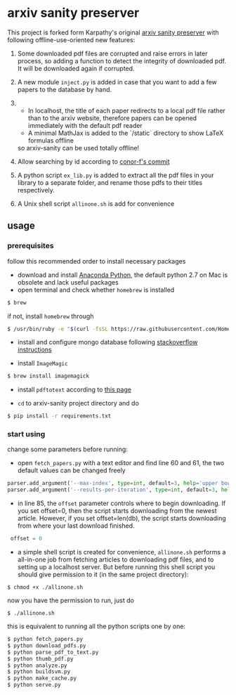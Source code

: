 
# arxiv sanity preserver

This project is forked form Karpathy's original [arxiv sanity preserver](https://github.com/karpathy/arxiv-sanity-preserver) with following offline-use-oriented new features:

1. Some downloaded pdf files are corrupted and raise errors in later process, so adding a function to detect the integrity of downloaded pdf. It will be downloaded again if corrupted.

2. A new module `inject.py` is added in case that you want to add a few papers to the database by hand.
3. <ul><li>In localhost, the title of each paper redirects to a local pdf file rather than to the arxiv website, therefore papers can be opened immediately with the default pdf reader</li><li>A minimal MathJax is added to the `/static` directory to show LaTeX formulas offline</li></ul>so arxiv-sanity can be used totally offline!
4. Allow searching by id according to [conor-f's commit](https://github.com/karpathy/arxiv-sanity-preserver/pull/89/commits/93530f972c46a8bec796f49bfe6c105176d1c403)
5. A python script `ex_lib.py` is added to extract all the pdf files in your library to a separate folder, and rename those pdfs to their titles respectively.
6. A Unix shell script `allinone.sh` is add for convenience


## usage

### prerequisites
follow this recommended order to install necessary packages

* download and install [Anaconda Python](https://www.continuum.io/downloads), the default python 2.7 on Mac is obsolete and lack useful packages
* open terminal and check whether `homebrew` is installed

```bash
$ brew
```
  if not, install `homebrew` through
  
  ```bash
 $ /usr/bin/ruby -e "$(curl -fsSL https://raw.githubusercontent.com/Homebrew/install/master/install)"
  ```
* install and configure mongo database following [stackoverflow instructions](https://stackoverflow.com/questions/5596521/what-is-the-correct-way-to-start-a-mongod-service-on-linux-os-x)

* install `ImageMagic` 

```bash
$ brew install imagemagick
```

* install `pdftotext` according to [this page](http://macappstore.org/pdftotext/)

* `cd` to arxiv-sanity project directory and do

```bash
$ pip install -r requirements.txt

``` 

### start using
change some parameters before running:

* open `fetch_papers.py` with a text editor and find line 60 and 61, the two default values can be changed freely

```python
parser.add_argument('--max-index', type=int, default=3, help='upper bound on paper index we will fetch')
parser.add_argument('--results-per-iteration', type=int, default=3, help='passed to arxiv API')
```

* in line 85, the `offset` parameter controls where to begin downloading. If you set offset=0, then the script starts downloading from the newest article. However, if you set offset=len(db), the script starts downloading from where your last download finished.

```python
 offset = 0
```

* a simple shell script is created for convenience, `allinone.sh` performs a all-in-one job from fetching articles to downloading pdf files, and to setting up a localhost server. But before running this shell script you should give permission to it (in the same project directory):

```
$ chmod +x ./allinone.sh
```

now you have the permission to run, just do 

```
$ ./allinone.sh
```
this is equivalent to running all the python scripts one by one:

```bash
$ python fetch_papers.py
$ python download_pdfs.py
$ python parse_pdf_to_text.py
$ python thumb_pdf.py
$ python analyze.py
$ python buildsvm.py
$ python make_cache.py
$ python serve.py
```



